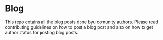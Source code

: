 # Blog
This repo cotains all the blog posts done byu comunity authors.
Please read contributing guidelines on how to post a blog post and also on how to get author status for posting blog posts.
